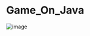 ﻿# Game_On_Java
![image](https://user-images.githubusercontent.com/70800581/168469473-70874689-de08-462f-9b95-1067d57963a6.png)
